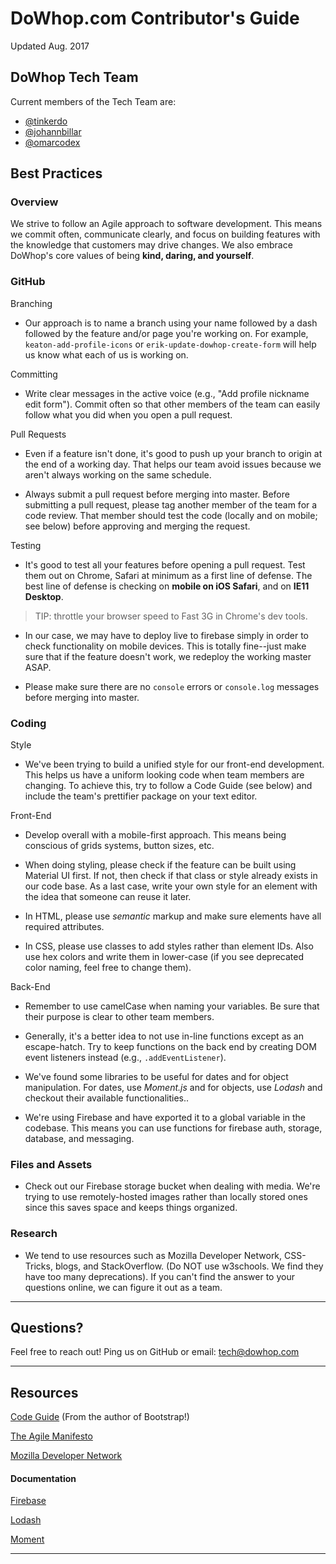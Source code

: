 # DoWhop.com Contributor's Guide
Updated Aug. 2017

## DoWhop Tech Team

Current members of the Tech Team are:

* [@tinkerdo](https://github.com/tinkerdo)
* [@johannbillar](https://github.com/johannbillar)
* [@omarcodex](https://github.com/omarcodex)

## Best Practices

### Overview

We strive to follow an Agile approach to software development. This means we commit often, communicate clearly, and focus on building features with the knowledge that customers may drive changes. We also embrace DoWhop's core values of being **kind, daring, and yourself**.

### GitHub

Branching
* Our approach is to name a branch using your name followed by a dash followed by the feature and/or page you're working on. For example, `keaton-add-profile-icons` or `erik-update-dowhop-create-form` will help us know what each of us is working on.

Committing
* Write clear messages in the active voice (e.g., "Add profile nickname edit form"). Commit often so that other members of the team can easily follow what you did when you open a pull request.

Pull Requests
* Even if a feature isn't done, it's good to push up your branch to origin at the end of a working day. That helps our team avoid issues because we aren't always working on the same schedule.  

* Always submit a pull request before merging into master. Before submitting a pull request, please tag another member of the team for a code review. That member should test the code (locally and on mobile; see below) before approving and merging the request.

Testing
* It's good to test all your features before opening a pull request. Test them out on Chrome, Safari at minimum as a first line of defense. The best line of defense is checking on **mobile on iOS Safari**, and on **IE11 Desktop**.

> TIP: throttle your browser speed to Fast 3G in Chrome's dev tools.

* In our case, we may have to deploy live to firebase simply in order to check functionality on mobile devices. This is totally fine--just make sure that if the feature doesn't work, we redeploy the working master ASAP.

* Please make sure there are no `console` errors or `console.log` messages before merging into master.

### Coding  
Style
* We've been trying to build a unified style for our front-end development. This helps us have a uniform looking code when team members are changing. To achieve this, try to follow a Code Guide (see below) and include the team's prettifier package on your text editor.

Front-End
* Develop overall with a mobile-first approach. This means being conscious of grids systems, button sizes, etc.

* When doing styling, please check if the feature can be built using Material UI first. If not, then check if that class or style already exists in our code base. As a last case, write your own style for an element with the idea that someone can reuse it later.

* In HTML, please use *semantic* markup and make sure elements have all required attributes.

* In CSS, please use classes to add styles rather than element IDs. Also use hex colors and write them in lower-case (if you see deprecated color naming,  feel free to change them).

Back-End

* Remember to use camelCase when naming your variables. Be sure that their purpose is clear to other team members.

* Generally, it's a better idea to not use in-line functions except as an escape-hatch. Try to keep functions on the back end by creating DOM event listeners instead (e.g., `.addEventListener`).

* We've found some libraries to be useful for dates and for object manipulation. For dates, use *Moment.js* and for objects, use *Lodash* and checkout their available functionalities..

* We're using Firebase and have exported it to a global variable in the codebase. This means you can use functions for firebase auth, storage, database, and messaging.

### Files and Assets
* Check out our Firebase storage bucket when dealing with media. We're trying to use remotely-hosted images rather than locally stored ones since this saves space and keeps things organized.

### Research
* We tend to use resources such as Mozilla Developer Network, CSS-Tricks, blogs, and StackOverflow. (Do NOT use w3schools. We find they have too many deprecations). If you can't find the answer to your questions online, we can figure it out as a team.

***
## Questions?

Feel free to reach out! Ping us on GitHub or email: [tech@dowhop.com](tech@dowhop.com)

***
## Resources

[Code Guide](http://codeguide.co/) (From the author of Bootstrap!)

[The Agile Manifesto](http://agilemanifesto.org/principles.html)

[Mozilla Developer Network](https://developer.mozilla.org/en-US/docs/Web)
[](http://codeguide.co/)

#### Documentation

[Firebase](https://firebase.google.com/docs/web/setup)

[Lodash](https://lodash.com/docs)

[Moment](https://momentjs.com/)

***
